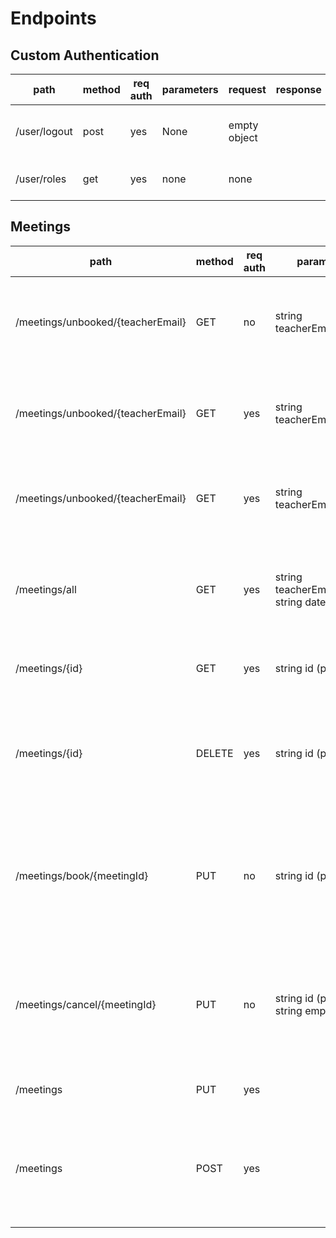# Endpoints

## Custom Authentication

| path         | method | req auth | parameters | request      | response | response codes | description                        |
| ------------ | ------ | -------- | ---------- | ------------ | -------- | -------------- | ---------------------------------- |
| /user/logout | post   | yes      | None       | empty object |          | 200            | Logs out user by destroying cookie |
| /user/roles  | get    | yes      | none       | none         |          | 200            | Returns a list of userroles        |

## Meetings

| path                              | method | req auth | parameters                                     | request      | response  | response codes | description                                                                              |
| --------------------------------- | ------ | -------- | ---------------------------------------------- | ------------ | --------- | -------------- | ---------------------------------------------------------------------------------------- |
| /meetings/unbooked/{teacherEmail} | GET    | no       | string teacherEmail(path)                      |              | meeting[] | 200            | returns a list of all unbooked meetings for a specific teacher                           |
| /meetings/unbooked/{teacherEmail} | GET    | yes      | string teacherEmail(path)                      |              | meeting[] | 200            | returns a list of all booked meetings for a specific teacher                             |
| /meetings/unbooked/{teacherEmail} | GET    | yes      | string teacherEmail(path)                      |              | meeting[] | 200            | returns a list of all meetings for a specific teacher                                    |
| /meetings/all                     | GET    | yes      | string teacherEmail(query), string date(query) |              | meeting[] | 200            | returns a list of all meetings for a specific teacher for a specific date                |
| /meetings/{id}                    | GET    | yes      | string id (path)                               |              | meeting   | 200, 404       | returns a meeting with matching id                                                       |
| /meetings/{id}                    | DELETE | yes      | string id (path)                               |              | bool      | 200, 404       | deletes a meeting with matching id, returns a bool indicating deletion success           |
| /meetings/book/{meetingId}        | PUT    | no       | string id (path)                               |              | bool      | 200, 404, 422  | changes the IsBooked property of a specific meeting to true, returns true if successful  |
| /meetings/cancel/{meetingId}      | PUT    | no       | string id (path), string empty(query)          | empty string | bool      | 200, 404, 422  | changes the IsBooked property of a specific meeting to false, returns true if successful |
| /meetings                         | PUT    | yes      |                                                | meeting      | bool      | 200, 422       | updates a specific property                                                              |
| /meetings                         | POST   | yes      |                                                | meeting      | meeting   | 200            | adds a meeting to the database and returns the newly added meeting with its id           |

